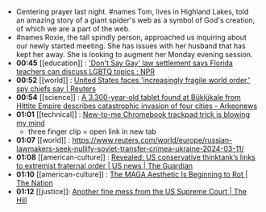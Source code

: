 - Centering prayer last night. #names Tom, lives in Highland Lakes, told an amazing story of a giant spider's web as a symbol of God's creation, of which we are a part of the web.
- #names Roxie, the tall spindly person, approached us inquiring about our newly started meeting. She has issues with her husband that has kept her away. She is looking to augment her Monday evening session.
- **00:45** [[education]] : ['Don't Say Gay' law settlement says Florida teachers can discuss LGBTQ topics : NPR](https://www.npr.org/2024/03/11/1237730819/florida-dont-say-gay-law-settlement-lgbtq)
- **00:52** [[world]] : [United States faces 'increasingly fragile world order,' spy chiefs say | Reuters](https://www.reuters.com/world/us/us-spy-agencies-say-country-faces-increasingly-fragile-world-order-2024-03-11/)
- **00:54** [[science]] : [A 3,300-year-old tablet found at Büklükale from Hittite Empire describes catastrophic invasion of four cities - Arkeonews](https://arkeonews.net/a-3300-year-old-tablet-found-at-buklukale-from-hittite-empire-describes-catastrophic-invasion-of-four-cities/)
- **01:01** [[technical]] : [New-to-me Chromebook trackpad trick is blowing my mind](https://chromeunboxed.com/chromebook-trackpad-3-finger-click-new-tab/)
	- three finger clip = open link in new tab
- **01:07** [[world]] : https://www.reuters.com/world/europe/russian-lawmakers-seek-nullify-soviet-transfer-crimea-ukraine-2024-03-11/
- **01:08** [[american-culture]] : [Revealed: US conservative thinktank’s links to extremist fraternal order | US news | The Guardian](https://www.theguardian.com/us-news/2024/mar/11/claremont-institute-society-for-american-civic-renewal-links)
- **01:10** [[american-culture]] : [The MAGA Aesthetic Is Beginning to Rot | The Nation](https://www.thenation.com/article/politics/maga-aesthetic-trump-style/)
- **01:12** [[justice]]: [Another fine mess from the US Supreme Court | The Hill](https://thehill.com/opinion/judiciary/4520065-another-fine-mess-from-the-us-supreme-court/)